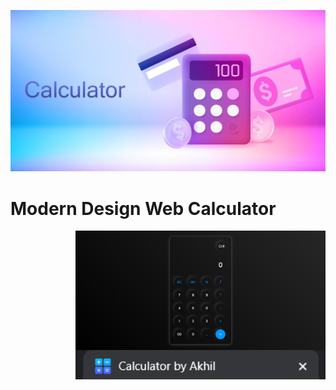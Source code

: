 ![MasterHead](https://github.com/akhilpavuluri/Calculator/blob/main/Calci%20Banner.jpg)
<h1>Modern Design Web Calculator</h1>
<img align="right" alt="Coding" width="400" src="https://github.com/akhilpavuluri/Calculator/blob/main/Calci%20(1).png">
<img align="right" alt="Coding" width="400" src="https://github.com/akhilpavuluri/Calculator/blob/main/Calci%20(2).png">
